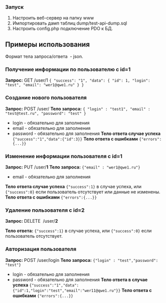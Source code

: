 ### Запуск

1. Настроить веб-сервер на папку www
2. Импортировать дамп таблиц dump/test-api-dump.sql
3. Настроить config.php подключение PDO к БД.

## Примеры использования

Формат тела запроса/ответа  - json.
### Получение информации по пользователю c id=1
**Запрос:** GET /user/1
`{ "success": "1", "data": { "id": 1, "login": "test", "email": "wer1@qwe1.ru" } }`
### Создание нового пользователя
**Запрос:** POST /user/
**Тело запроса:** `{ "login" : "test1", "email" : "test@test.ru", "password": "test" }`
- login - обязательно для заполнения
- email - обязательно для заполнения
- password - обязательно для заполнения
**Тело ответа случае успеха**
`{"success":"1","data":{"id":3}}`
**Тело ответа с ошибками**
`{"errors":{...}}`
### Изменение информации пользователя с id=1
**Запрос:** PUT /user/**1**
**Тело запроса:** `{"email" : "wer1@qwe1.ru"}`
- email - обязательно для заполнения

**Тело ответа случае успеха** `{"success":1}` в случае успеха, или `{"success":0}` если пользователь отсутствует или данные не изменены.
**Тело ответа с ошибками**
`{"errors":{...}}`
### Удаление пользователя с id=2
**Запрос:** DELETE  /user/**2**

**Тело ответа:** `{"success":1}` в случае успеха, или `{"success":0}` если пользователь отсутствует.

### Авторизация пользователя
**Запрос:** POST /user/login
**Тело запроса:** `{"login" : "test","password": "test"}`
- login - обязательно для заполнения
- password - обязательно для заполнения
**Тело ответа в случае успеха**
`{"success":"1","data":{"id":1,"login":"test","email":"wer11@qwe1.ru"}}`
**Тело ответа с ошибками**
`{"errors":{...}}`

